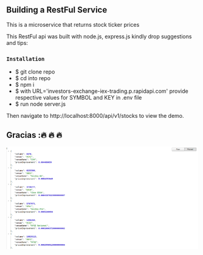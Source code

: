 ## Building a RestFul Service
This is a microservice that returns stock ticker prices

This RestFul api was built with node.js, express.js kindly drop suggestions and tips:

### `Installation`

- $ git clone repo
- $ cd into repo
- $ npm i
- $ with URL='investors-exchange-iex-trading.p.rapidapi.com' provide respective values for SYMBOL and KEY in .env file
- $ run node server.js

Then navigate to http://localhost:8000/api/v1/stocks to view the demo.


## Gracias ::fire: :fire: :fire:

![Screenshot](stock.png)
